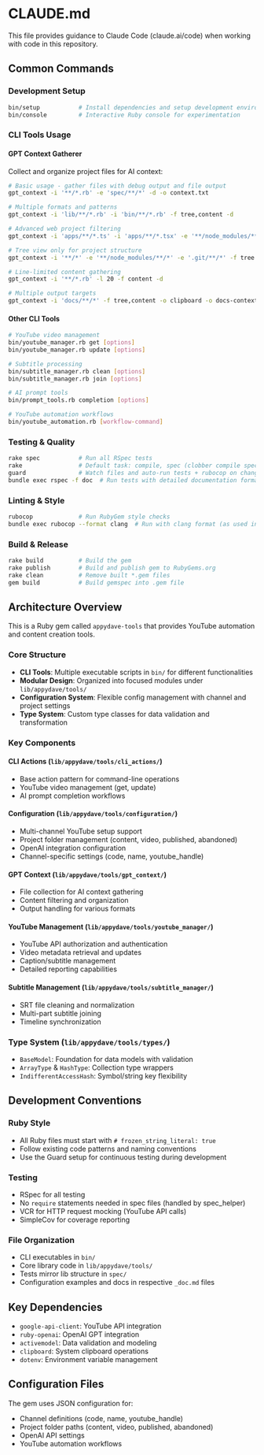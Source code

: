 # CLAUDE.md

This file provides guidance to Claude Code (claude.ai/code) when working with code in this repository.

## Common Commands

### Development Setup
```bash
bin/setup           # Install dependencies and setup development environment
bin/console         # Interactive Ruby console for experimentation
```

### CLI Tools Usage

#### GPT Context Gatherer
Collect and organize project files for AI context:

```bash
# Basic usage - gather files with debug output and file output
gpt_context -i '**/*.rb' -e 'spec/**/*' -d -o context.txt

# Multiple formats and patterns
gpt_context -i 'lib/**/*.rb' -i 'bin/**/*.rb' -f tree,content -d

# Advanced web project filtering
gpt_context -i 'apps/**/*.ts' -i 'apps/**/*.tsx' -e '**/node_modules/**/*' -e '**/_generated/**/*' -d -f tree -o typescript.txt

# Tree view only for project structure
gpt_context -i '**/*' -e '**/node_modules/**/*' -e '.git/**/*' -f tree -d

# Line-limited content gathering  
gpt_context -i '**/*.rb' -l 20 -f content -d

# Multiple output targets
gpt_context -i 'docs/**/*' -f tree,content -o clipboard -o docs-context.txt
```

#### Other CLI Tools
```bash
# YouTube video management
bin/youtube_manager.rb get [options]
bin/youtube_manager.rb update [options]

# Subtitle processing
bin/subtitle_manager.rb clean [options]  
bin/subtitle_manager.rb join [options]

# AI prompt tools
bin/prompt_tools.rb completion [options]

# YouTube automation workflows  
bin/youtube_automation.rb [workflow-command]
```

### Testing & Quality
```bash
rake spec           # Run all RSpec tests
rake                # Default task: compile, spec (clobber compile spec)
guard               # Watch files and auto-run tests + rubocop on changes
bundle exec rspec -f doc  # Run tests with detailed documentation format
```

### Linting & Style
```bash
rubocop             # Run RubyGem style checks
bundle exec rubocop --format clang  # Run with clang format (as used in Guard)
```

### Build & Release
```bash
rake build          # Build the gem
rake publish        # Build and publish gem to RubyGems.org
rake clean          # Remove built *.gem files
gem build           # Build gemspec into .gem file
```

## Architecture Overview

This is a Ruby gem called `appydave-tools` that provides YouTube automation and content creation tools.

### Core Structure
- **CLI Tools**: Multiple executable scripts in `bin/` for different functionalities
- **Modular Design**: Organized into focused modules under `lib/appydave/tools/`
- **Configuration System**: Flexible config management with channel and project settings
- **Type System**: Custom type classes for data validation and transformation

### Key Components

#### CLI Actions (`lib/appydave/tools/cli_actions/`)
- Base action pattern for command-line operations
- YouTube video management (get, update)
- AI prompt completion workflows

#### Configuration (`lib/appydave/tools/configuration/`)
- Multi-channel YouTube setup support
- Project folder management (content, video, published, abandoned)
- OpenAI integration configuration
- Channel-specific settings (code, name, youtube_handle)

#### GPT Context (`lib/appydave/tools/gpt_context/`)
- File collection for AI context gathering
- Content filtering and organization
- Output handling for various formats

#### YouTube Management (`lib/appydave/tools/youtube_manager/`)
- YouTube API authorization and authentication
- Video metadata retrieval and updates
- Caption/subtitle management
- Detailed reporting capabilities

#### Subtitle Management (`lib/appydave/tools/subtitle_manager/`)
- SRT file cleaning and normalization
- Multi-part subtitle joining
- Timeline synchronization

### Type System (`lib/appydave/tools/types/`)
- `BaseModel`: Foundation for data models with validation
- `ArrayType` & `HashType`: Collection type wrappers
- `IndifferentAccessHash`: Symbol/string key flexibility

## Development Conventions

### Ruby Style
- All Ruby files must start with `# frozen_string_literal: true`
- Follow existing code patterns and naming conventions
- Use the Guard setup for continuous testing during development

### Testing
- RSpec for all testing
- No `require` statements needed in spec files (handled by spec_helper)
- VCR for HTTP request mocking (YouTube API calls)
- SimpleCov for coverage reporting

### File Organization
- CLI executables in `bin/`
- Core library code in `lib/appydave/tools/`
- Tests mirror lib structure in `spec/`
- Configuration examples and docs in respective `_doc.md` files

## Key Dependencies
- `google-api-client`: YouTube API integration
- `ruby-openai`: OpenAI GPT integration  
- `activemodel`: Data validation and modeling
- `clipboard`: System clipboard operations
- `dotenv`: Environment variable management

## Configuration Files
The gem uses JSON configuration for:
- Channel definitions (code, name, youtube_handle)
- Project folder paths (content, video, published, abandoned)
- OpenAI API settings
- YouTube automation workflows